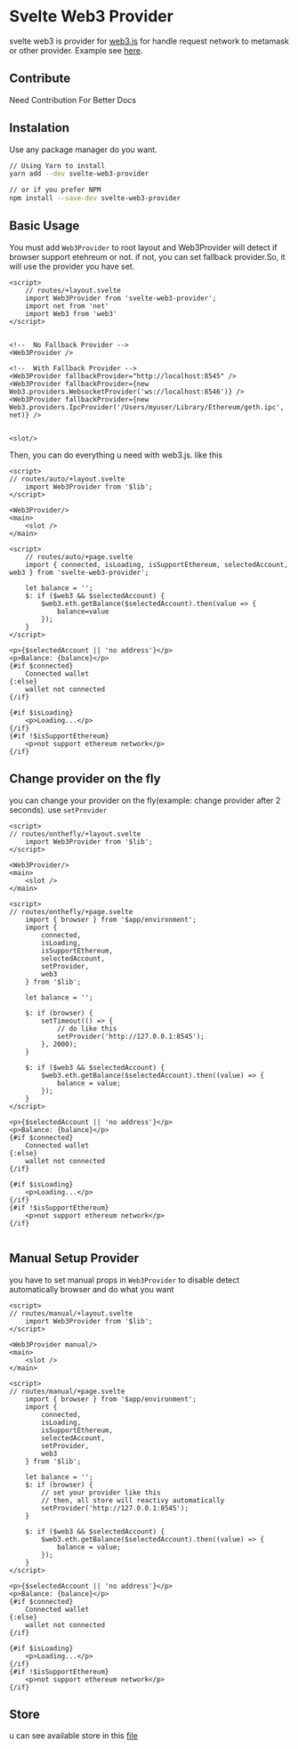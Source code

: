 # Svelte Web3 Provider
svelte web3 is provider for [web3.js](https://web3js.readthedocs.io) for handle request network to metamask or other provider.
Example see [here](./src/routes).

## Contribute
Need Contribution For Better Docs


## Instalation
Use any package manager do you want.
```bash
// Using Yarn to install
yarn add --dev svelte-web3-provider

// or if you prefer NPM
npm install --save-dev svelte-web3-provider
```

## Basic Usage
You must add `Web3Provider` to root layout and Web3Provider will detect if browser support etehreum or not. if not, you can set fallback provider.So, it will use the provider you have set.

```svelte
<script>
    // routes/+layout.svelte
	import Web3Provider from 'svelte-web3-provider';
    import net from 'net'
    import Web3 from 'web3'
</script>

    
<!--  No Fallback Provider -->
<Web3Provider />

<!--  With Fallback Provider -->
<Web3Provider fallbackProvider="http://localhost:8545" />
<Web3Provider fallbackProvider={new Web3.providers.WebsocketProvider('ws://localhost:8546')} />
<Web3Provider fallbackProvider={new Web3.providers.IpcProvider('/Users/myuser/Library/Ethereum/geth.ipc', net)} />


<slot/>
```


Then, you can do everything u need with web3.js. like this
```svelte
<script>
// routes/auto/+layout.svelte
	import Web3Provider from '$lib';
</script>

<Web3Provider/>
<main>
	<slot />
</main>
```
```svelte
<script>
    // routes/auto/+page.svelte
	import { connected, isLoading, isSupportEthereum, selectedAccount, web3 } from 'svelte-web3-provider';

	let balance = '';
	$: if ($web3 && $selectedAccount) {
		$web3.eth.getBalance($selectedAccount).then(value => {
			balance=value
		});
	}
</script>

<p>{$selectedAccount || 'no address'}</p>
<p>Balance: {balance}</p>
{#if $connected}
	Connected wallet
{:else}
	wallet not connected
{/if}

{#if $isLoading}
	<p>Loading...</p>
{/if}
{#if !$isSupportEthereum}
	<p>not support ethereum network</p>
{/if}
```

## Change provider on the fly
you can change your provider on the fly(example: change provider after 2 seconds). use `setProvider`
```svelte
<script>
// routes/onthefly/+layout.svelte
	import Web3Provider from '$lib';
</script>

<Web3Provider/>
<main>
	<slot />
</main>
```
```svelte
<script>
// routes/onthefly/+page.svelte
	import { browser } from '$app/environment';
	import {
		connected,
		isLoading,
		isSupportEthereum,
		selectedAccount,
		setProvider,
		web3
	} from '$lib';

	let balance = '';

	$: if (browser) {
		setTimeout(() => {
			// do like this
			setProvider('http://127.0.0.1:8545');
		}, 2000);
	}

	$: if ($web3 && $selectedAccount) {
		$web3.eth.getBalance($selectedAccount).then((value) => {
			balance = value;
		});
	}
</script>

<p>{$selectedAccount || 'no address'}</p>
<p>Balance: {balance}</p>
{#if $connected}
	Connected wallet
{:else}
	wallet not connected
{/if}

{#if $isLoading}
	<p>Loading...</p>
{/if}
{#if !$isSupportEthereum}
	<p>not support ethereum network</p>
{/if}


```

## Manual Setup Provider
you have to set manual props in `Web3Provider` to disable detect automatically browser and do what you want
```svelte
<script>
// routes/manual/+layout.svelte
	import Web3Provider from '$lib';
</script>

<Web3Provider manual/>
<main>
	<slot />
</main>
```
```svelte
<script>
// routes/manual/+page.svelte
	import { browser } from '$app/environment';
	import {
		connected,
		isLoading,
		isSupportEthereum,
		selectedAccount,
		setProvider,
		web3
	} from '$lib';

	let balance = '';
	$: if (browser) {
		// set your provider like this
		// then, all store will reactivy automatically
		setProvider('http://127.0.0.1:8545');
	}

	$: if ($web3 && $selectedAccount) {
		$web3.eth.getBalance($selectedAccount).then((value) => {
			balance = value;
		});
	}
</script>

<p>{$selectedAccount || 'no address'}</p>
<p>Balance: {balance}</p>
{#if $connected}
	Connected wallet
{:else}
	wallet not connected
{/if}

{#if $isLoading}
	<p>Loading...</p>
{/if}
{#if !$isSupportEthereum}
	<p>not support ethereum network</p>
{/if}
```

## Store
u can see available store in this [file](./src/lib/store/preferences.ts)